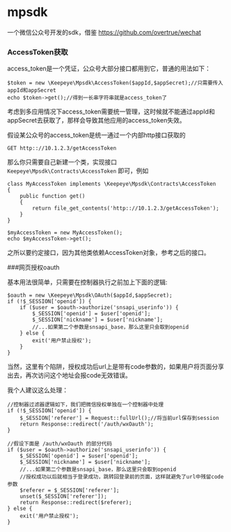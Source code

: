 # mpsdk
一个微信公众号开发的sdk，借鉴 https://github.com/overtrue/wechat

### AccessToken获取

access_token是一个凭证，公众号大部分接口都用到它，普通的用法如下：

    $token = new \Keepeye\Mpsdk\AccessToken($appId,$appSecret);//只需要传入appId和appSecret
    echo $token->get();//得到一长串字符串就是access_token了

考虑到多应用情况下access_token需要统一管理，这时候就不能通过appId和appSecret去获取了，那样会导致其他应用的access_token失效。

假设某公众号的access_token是统一通过一个内部http接口获取的

    GET http:://10.1.2.3/getAccessToken

那么你只需要自己新建一个类，实现接口 `Keepeye\Mpsdk\Contracts\AccessToken` 即可，例如

    class MyAccessToken implements \Keepeye\Mpsdk\Contracts\AccessToken
    {
        public function get()
        {
            return file_get_contents('http:://10.1.2.3/getAccessToken');
        }
    }

    $myAccessToken = new MyAccessToken();
    echo $myAccessToken->get();

之所以要约定接口，因为其他类依赖AccessToken对象，参考之后的接口。

###网页授权oauth

基本用法很简单，只需要在控制器执行之前加上下面的逻辑:

    $oauth = new \Keepeye\Mpsdk\OAuth($appId,$appSecret);
    if (!$_SESSION['openid']) {
        if ($user = $oauth->authorize('snsapi_userinfo')) {
            $_SESSION['openid'] = $user['openid'];
            $_SESSION['nickname'] = $user['nickname'];
            //...如果第二个参数是snsapi_base，那么这里只会取到openid
        } else {
            exit('用户禁止授权');
        }
    }

当然，这里有个陷阱，授权成功后url上是带有code参数的，如果用户将页面分享出去，再次访问这个地址会报code无效错误。

我个人建议这么处理：

    //控制器过滤器逻辑如下，我们把微信授权单独在一个控制器中处理
    if (!$_SESSION['openid']) {
        $_SESSION['referer'] = Request::fullUrl();//将当前url保存到session
        return Response::redirect('/auth/wxOauth');
    }

    //假设下面是 /auth/wxOauth 的部分代码
    if ($user = $oauth->authorize('snsapi_userinfo')) {
        $_SESSION['openid'] = $user['openid'];
        $_SESSION['nickname'] = $user['nickname'];
        //...如果第二个参数是snsapi_base，那么这里只会取到openid
        //授权成功以后就相当于登录成功，跳转回登录前的页面，这样就避免了url中残留code参数
        $referer = $_SESSION['referer'];
        unset($_SESSION['referer']);
        return Response::redirect($referer);
    } else {
        exit('用户禁止授权');
    }
